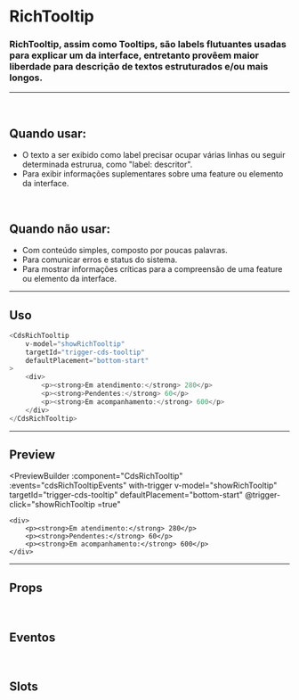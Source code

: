 # RichTooltip

### RichTooltip, assim como Tooltips, são labels flutuantes usadas para explicar um da interface, entretanto provêem maior liberdade para descrição de textos estruturados e/ou mais longos.
---
<br />

## Quando usar:
- O texto a ser exibido como label precisar ocupar várias linhas ou seguir determinada estrurua, como "label: descritor".
- Para exibir informações suplementares sobre uma feature ou elemento da interface.


<br />

## Quando não usar:
- Com conteúdo simples, composto por poucas palavras.
- Para comunicar erros e status do sistema.
- Para mostrar informações críticas para a compreensão de uma feature ou elemento da interface.


---

## Uso

```js
<CdsRichTooltip
	v-model="showRichTooltip"
	targetId="trigger-cds-tooltip"
	defaultPlacement="bottom-start"
>
	<div>
		<p><strong>Em atendimento:</strong> 280</p>
		<p><strong>Pendentes:</strong> 60</p>
		<p><strong>Em acompanhamento:</strong> 600</p>
	</div>
</CdsRichTooltip>
```

---

## Preview

<PreviewBuilder
	:component="CdsRichTooltip"
	:events="cdsRichTooltipEvents"
	with-trigger
	v-model="showRichTooltip"
	targetId="trigger-cds-tooltip"
	defaultPlacement="bottom-start"
	@trigger-click="showRichTooltip =true"
>
	<div>
		<p><strong>Em atendimento:</strong> 280</p>
		<p><strong>Pendentes:</strong> 60</p>
		<p><strong>Em acompanhamento:</strong> 600</p>
	</div>
</PreviewBuilder>

---

## Props

<APITable
	name="RichTooltip"
	section="props"
/>
<br />

## Eventos

<APITable
	name="RichTooltip"
	section="events"
/>
<br />

## Slots

<APITable
	name="RichTooltip"
	section="slots"
/>

<script setup>
import { ref } from 'vue';
import CdsRichTooltip from '@/components/RichTooltip.vue';

const showRichTooltip = ref(false);

const cdsRichTooltipEvents = [
	'update:modelValue'
];
</script>
